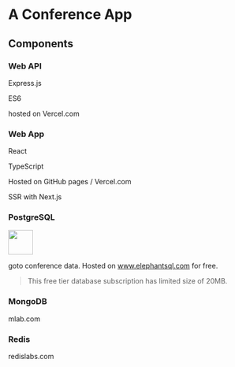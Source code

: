 # A Conference App

<!-- TODO
Badges -->

## Components

### Web API

Express.js

ES6

hosted on Vercel.com

### Web App

React

TypeScript

Hosted on GitHub pages / Vercel.com

SSR with Next.js

### PostgreSQL

<img src="https://upload.wikimedia.org/wikipedia/commons/2/29/Postgresql_elephant.svg" width="50px">

goto conference data. Hosted on www.elephantsql.com for free.

> This free tier database subscription has limited size of 20MB.

### MongoDB

mlab.com

### Redis

redislabs.com

<!--
Find info about talks:

https://github.com/bolshchikov/js-must-watch

https://blog.gotocon.com/all-upcoming-events/

https://github.com/karlhorky/awesome-speakers

https://github.com/JanVanRyswyck/awesome-talks
-->

<!--
Credits

Icon: https://pixabay.com/vectors/coffee-minimal-wallpaper-white-2085314/

-->